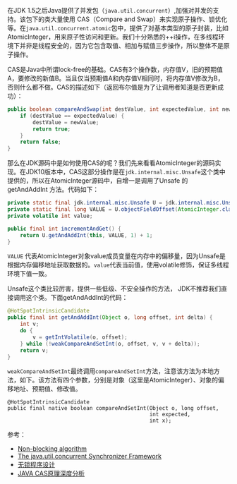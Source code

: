  在JDK 1.5之后Java提供了并发包（`java.util.concurrent`）,加强对并发的支持。该包下的类大量使用 CAS（Compare and Swap）来实现原子操作、锁优化等。在`java.util.concurrent.atomic`包中，提供了对基本类型的原子封装，比如AtomicInteger，用来原子性访问和更新。我们十分熟悉的++i操作，在多线程环境下并非是线程安全的，因为它包含取值、相加与赋值三步操作，所以整体不是原子操作。
 
CAS是Java中所谓lock-free的基础。CAS有3个操作数，内存值V，旧的预期值A，要修改的新值B。当且仅当预期值A和内存值V相同时，将内存值V修改为B，否则什么都不做。CAS的描述如下（返回布尔值是为了让调用者知道是否更新成功）：

```Java
public boolean compareAndSwap(int destValue, int expectedValue, int newValue) {  
    if (destValue == expectedValue) {  
        destValue = newValue;  
        return true;  
    }  
    return false;  
}
```

那么在JDK源码中是如何使用CAS的呢？我们先来看看AtomicInteger的源码实现。在JDK10版本中，CAS这部分操作是在`jdk.internal.misc.Unsafe`这个类中提供的，所以在AtomicInteger源码中，自增一是调用了Unsafe 的 getAndAddInt 方法。代码如下：

```Java
private static final jdk.internal.misc.Unsafe U = jdk.internal.misc.Unsafe.getUnsafe();
private static final long VALUE = U.objectFieldOffset(AtomicInteger.class, "value");
private volatile int value;

public final int incrementAndGet() {
    return U.getAndAddInt(this, VALUE, 1) + 1;
}
```

`VALUE` 代表AtomicInteger对象value成员变量在内存中的偏移量，因为Unsafe是根据内存偏移地址获取数据的。`value`代表当前值，使用volatile修饰，保证多线程环境下值一致。

Unsafe这个类比较厉害，提供一些低级、不安全操作的方法， JDK不推荐我们直接调用这个类。下面getAndAddInt的代码：

```Java
@HotSpotIntrinsicCandidate
public final int getAndAddInt(Object o, long offset, int delta) {
    int v;
    do {
        v = getIntVolatile(o, offset);
    } while (!weakCompareAndSetInt(o, offset, v, v + delta));
    return v;
}
```




`weakCompareAndSetInt`最终调用`compareAndSetInt`方法，注意该方法为本地方法，如下。该方法有四个参数，分别是对象（这里是AtomicInteger）、对象的偏移地址、预期值、修改值。

```
@HotSpotIntrinsicCandidate
public final native boolean compareAndSetInt(Object o, long offset,
                                             int expected,
                                             int x);
```


参考：

- [Non-blocking algorithm](https://en.wikipedia.org/wiki/Non-blocking_algorithm)
- [The java.util.concurrent Synchronizer Framework
](http://gee.cs.oswego.edu/dl/papers/aqs.pdf)
- [无锁程序设计](http://www.berlinix.com/dev/lock-free.php)
- [JAVA CAS原理深度分析](https://www.cnblogs.com/kisty/p/5408264.html)